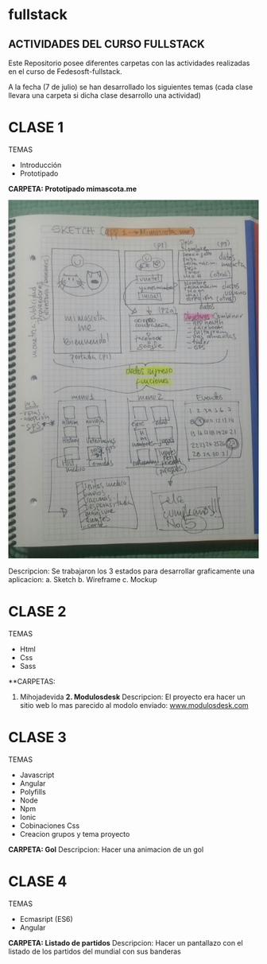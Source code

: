 # fullstack
## ACTIVIDADES DEL CURSO FULLSTACK

Este Repositorio posee diferentes carpetas con las actividades realizadas en el curso de Fedesosft-fullstack.

A la fecha (7 de julio) se han desarrollado los siguientes temas
(cada clase llevara una carpeta si dicha clase desarrollo una actividad)

# CLASE 1

TEMAS
* Introducción
* Prototipado

**CARPETA: Prototipado mimascota.me**

![IMAGE](sketch.jpg "Sketch")

Descripcion: Se trabajaron los 3 estados para desarrollar graficamente una aplicacion:
    a. Sketch
    b. Wireframe
    c. Mockup

# CLASE 2

TEMAS
* Html
* Css
* Sass

**CARPETAS: 
1. Mihojadevida
**2. Modulosdesk**
Descripcion: El proyecto era hacer un sitio web lo mas parecido al modolo enviado: www.modulosdesk.com

# CLASE 3

TEMAS
* Javascript
* Angular
* Polyfills
* Node
* Npm
* Ionic
* Cobinaciones Css
* Creacion grupos y tema proyecto

**CARPETA: Gol**
Descripcion: Hacer una animacion de un gol

# CLASE 4

TEMAS
* Ecmasript (ES6)
* Angular

**CARPETA: Listado de partidos**
Descripcion: Hacer un pantallazo con el listado de los partidos del mundial con sus banderas

